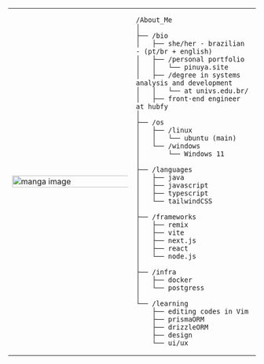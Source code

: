 <table>
  <tr>
    <td style="width: 50%;">
      <img src="https://i.pinimg.com/736x/38/b8/91/38b8915459e80c5c80a118335cade637.jpg" alt="manga image" style="width: 200%; border: none;">
    </td>

<td style="width: 50%; vertical-align: top;">
  
    /About_Me
    │
    ├── /bio
    │   ├── she/her - brazilian - (pt/br + english)
    │   ├── /personal portfolio
    │   │   └── pinuya.site
    │   ├── /degree in systems analysis and development
    │   │   └── at univs.edu.br/
    │   ├── front-end engineer at hubfy
    │
    ├── /os
    │   ├── /linux
    │   │   └── ubuntu (main)
    │   └── /windows
    │       └── Windows 11
    │
    ├── /languages
    │   ├── java
    │   ├── javascript
    │   ├── typescript
    │   └── tailwindCSS
    │
    ├── /frameworks
    │   ├── remix
    │   ├── vite
    │   ├── next.js
    │   ├── react
    │   └── node.js
    │   
    ├── /infra
    │   ├── docker
    │   └── postgress
    │
    └── /learning
        ├── editing codes in Vim
        ├── prismaORM
        ├── drizzleORM
        ├── design
        └── ui/ux
        
    
  </tr>
</table>
    

